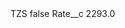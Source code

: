<?xml version="1.0" encoding="UTF-8"?>
<CustomMetadata xmlns="http://soap.sforce.com/2006/04/metadata" xmlns:xsi="http://www.w3.org/2001/XMLSchema-instance" xmlns:xsd="http://www.w3.org/2001/XMLSchema">
    <label>TZS</label>
    <protected>false</protected>
    <values>
        <field>Rate__c</field>
        <value xsi:type="xsd:double">2293.0</value>
    </values>
</CustomMetadata>

